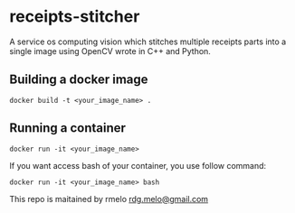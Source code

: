 # receipts-stitcher
A service os computing vision which stitches multiple receipts parts into a single image using OpenCV wrote in C++ and Python.

## Building a docker image

```
docker build -t <your_image_name> .
```

## Running a container

```
docker run -it <your_image_name>
```

If you want access bash of your container, you use follow command:

```
docker run -it <your_image_name> bash
``` 

This repo is maitained by rmelo <rdg.melo@gmail.com>
